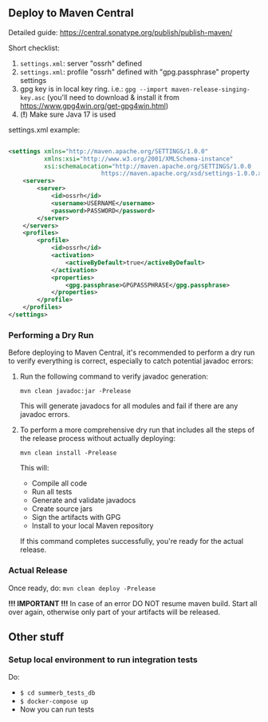 ## Deploy to Maven Central
Detailed guide: https://central.sonatype.org/publish/publish-maven/

Short checklist:

 1. `settings.xml`: server "ossrh" defined
 1. `settings.xml`: profile "ossrh" defined with "gpg.passphrase" property settings
 1. gpg key is in local key ring. i.e.: `gpg --import maven-release-singing-key.asc` (you'll need to download & install it from https://www.gpg4win.org/get-gpg4win.html)
 1. (**!**) Make sure Java 17 is used

settings.xml example:

```xml

<settings xmlns="http://maven.apache.org/SETTINGS/1.0.0"
          xmlns:xsi="http://www.w3.org/2001/XMLSchema-instance"
          xsi:schemaLocation="http://maven.apache.org/SETTINGS/1.0.0
                          https://maven.apache.org/xsd/settings-1.0.0.xsd">
    <servers>
        <server>
            <id>ossrh</id>
            <username>USERNAME</username>
            <password>PASSWORD</password>
        </server>
    </servers>
    <profiles>
        <profile>
            <id>ossrh</id>
            <activation>
                <activeByDefault>true</activeByDefault>
            </activation>
            <properties>
                <gpg.passphrase>GPGPASSPHRASE</gpg.passphrase>
            </properties>
        </profile>
    </profiles>
</settings>
```

### Performing a Dry Run

Before deploying to Maven Central, it's recommended to perform a dry run to verify everything is correct, especially to catch potential javadoc errors:

1. Run the following command to verify javadoc generation:
   ```
   mvn clean javadoc:jar -Prelease
   ```
   This will generate javadocs for all modules and fail if there are any javadoc errors.

2. To perform a more comprehensive dry run that includes all the steps of the release process without actually deploying:
   ```
   mvn clean install -Prelease
   ```
   This will:
   - Compile all code
   - Run all tests
   - Generate and validate javadocs
   - Create source jars
   - Sign the artifacts with GPG
   - Install to your local Maven repository

   If this command completes successfully, you're ready for the actual release.

### Actual Release

Once ready, do: `mvn clean deploy -Prelease`

**!!! IMPORTANT !!!** In case of an error DO NOT resume maven build. Start all over again, otherwise only part of your artifacts will be released. 

## Other stuff
### Setup local environment to run integration tests
Do:

 * `$ cd summerb_tests_db`
 * `$ docker-compose up`
 * Now you can run tests
